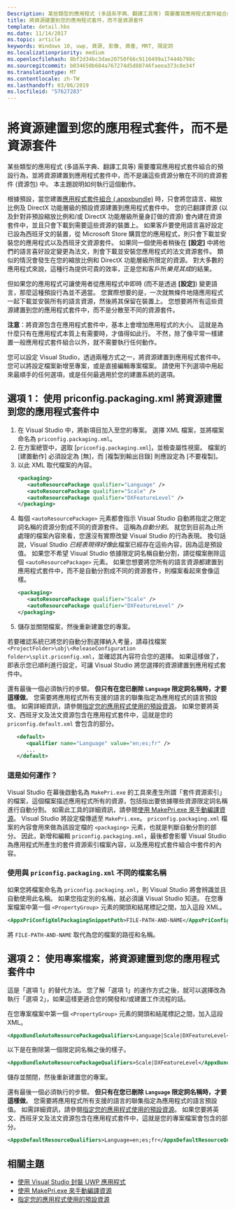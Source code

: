 ```yaml
---
Description: 某些類型的應用程式 (多語系字典、翻譯工具等) 需要覆寫應用程式套件組合的預設行為，並將資源建置到應用程式套件中，而不是讓這些資源分散在不同的資源套件中。 本主題說明如何執行這個動作。
title: 將資源建置到您的應用程式套件，而不是資源套件
template: detail.hbs
ms.date: 11/14/2017
ms.topic: article
keywords: Windows 10, uwp, 資源, 影像, 資產, MRT, 限定詞
ms.localizationpriority: medium
ms.openlocfilehash: 8bf2d34bc3dae20750f66c9116499a17444b798c
ms.sourcegitcommit: b034650b684a767274d5d88746faeea373c8e34f
ms.translationtype: MT
ms.contentlocale: zh-TW
ms.lasthandoff: 03/06/2019
ms.locfileid: "57627283"
---
```

# <a name="build-resources-into-your-app-package-instead-of-into-a-resource-pack"></a>將資源建置到您的應用程式套件，而不是資源套件

某些類型的應用程式 (多語系字典、翻譯工具等) 需要覆寫應用程式套件組合的預設行為，並將資源建置到應用程式套件中，而不是讓這些資源分散在不同的資源套件 (資源包) 中。 本主題說明如何執行這個動作。

根據預設，當您建置[應用程式套件組合 (.appxbundle)](../packaging/packaging-uwp-apps.md) 時，只會將您語言、縮放比例及 DirectX 功能層級的預設資源建置到應用程式套件中。 您的已翻譯資源 (以及針對非預設縮放比例和/或 DirectX 功能層級所量身訂做的資源) 會內建在資源套件中，並且只會下載到需要這些資源的裝置上。 如果客戶要使用語言喜好設定已設為西班牙文的裝置，從 Microsoft Store 購買您的應用程式，則只會下載並安裝您的應用程式以及西班牙文資源套件。 如果同一個使用者稍後在 **\[設定\]** 中將他們的語言喜好設定變更為法文，則會下載並安裝您應用程式的法文資源套件。 類似的情況會發生在您的縮放比例和 DirectX 功能層級所限定的資源。 對大多數的應用程式來說，這種行為提供可貴的效率，正是您和客戶所*樂見其成*的結果。

但如果您的應用程式可讓使用者從應用程式中即時 (而不是透過 **\[設定\]**) 變更語言，那麼這種預設行為並不適當。 您實際想要的是，一次就無條件地隨應用程式一起下載並安裝所有的語言資源，然後將其保留在裝置上。 您想要將所有這些資源建置到您的應用程式套件中，而不是分散至不同的資源套件。

**注意**：將資源包含在應用程式套件中，基本上會增加應用程式的大小。 這就是為什麼只有在應用程式本質上有需要時，才值得如此行。 不然，除了像平常一樣建置一般應用程式套件組合以外，就不需要執行任何動作。

您可以設定 Visual Studio，透過兩種方式之一，將資源建置到應用程式套件中。 您可以將設定檔案新增至專案，或是直接編輯專案檔案。 請使用下列選項中用起來最順手的任何選項，或是任何最適用於您的建置系統的選項。

## <a name="option-1-use-priconfigpackagingxml-to-build-resources-into-your-app-package"></a>選項 1： 使用 priconfig.packaging.xml 將資源建置到您的應用程式套件中

1. 在 Visual Studio 中，將新項目加入至您的專案。 選擇 XML 檔案，並將檔案命名為 `priconfig.packaging.xml`。
2. 在方案總管中，選取 [`priconfig.packaging.xml`]，並檢查屬性視窗。 檔案的 [建置動作] 必須設定為 [無]，而 [複製到輸出目錄] 則應設定為 [不要複製]。
3. 以此 XML 取代檔案的內容。
   ```xml
   <packaging>
      <autoResourcePackage qualifier="Language" />
      <autoResourcePackage qualifier="Scale" />
      <autoResourcePackage qualifier="DXFeatureLevel" />
   </packaging>
   ```
4. 每個 `<autoResourcePackage>` 元素都會指示 Visual Studio 自動將指定之限定詞名稱的資源分割成不同的資源套件。 這稱為*自動分割*。 就您到目前為止所處理的檔案內容來看，您還沒有實際改變 Visual Studio 的行為表現。 換句話說，Visual Studio *已經表現得好像*此檔案已經存在這些內容，因為這是預設值。 如果您不希望 Visual Studio 依據限定詞名稱自動分割，請從檔案刪除這個 `<autoResourcePackage>` 元素。 如果您想要將您所有的語言資源都建置到應用程式套件中，而不是自動分割成不同的資源套件，則檔案看起來會像這樣。
   ```xml
   <packaging>
      <autoResourcePackage qualifier="Scale" />
      <autoResourcePackage qualifier="DXFeatureLevel" />
   </packaging>
   ```
5. 儲存並關閉檔案，然後重新建置您的專案。

若要確認系統已將您的自動分割選擇納入考量，請尋找檔案 `<ProjectFolder>\obj\<ReleaseConfiguration folder>\split.priconfig.xml`，並確認其內容符合您的選擇。 如果這樣做了，即表示您已順利進行設定，可讓 Visual Studio 將您選擇的資源建置到應用程式套件中。

還有最後一個必須執行的步驟。 **但只有在您已刪除 `Language` 限定詞名稱時，才要這樣做**。 您需要將應用程式所有支援的語言的聯集指定為應用程式的語言預設值。 如需詳細資訊，請參閱[指定您的應用程式使用的預設資源](specify-default-resources-installed.md)。 如果您要將英文、西班牙文及法文資源包含在應用程式套件中，這就是您的 `priconfig.default.xml` 會包含的部分。

```xml
   <default>
      <qualifier name="Language" value="en;es;fr" />
      ...
   </default>
```

### <a name="how-does-this-work"></a>這是如何運作？

Visual Studio 在幕後啟動名為 `MakePri.exe` 的工具來產生所謂「套件資源索引」的檔案，這個檔案描述應用程式所有的資源，包括指出要依據哪些資源限定詞名稱進行自動分割。 如需此工具的詳細資訊，請參閱[使用 MakePri.exe 來手動編譯資源](compile-resources-manually-with-makepri.md)。 Visual Studio 將設定檔傳遞至 `MakePri.exe`。 `priconfig.packaging.xml` 檔案的內容會用來做為該設定檔的 `<packaging>` 元素，也就是判斷自動分割的部分。 因此，新增和編輯 `priconfig.packaging.xml`，最後都會影響 Visual Studio 為應用程式所產生的套件資源索引檔案內容，以及應用程式套件組合中套件的內容。

### <a name="using-a-different-file-name-than-priconfigpackagingxml"></a>使用與 `priconfig.packaging.xml` 不同的檔案名稱

如果您將檔案命名為 `priconfig.packaging.xml`，則 Visual Studio 將會辨識並且自動使用此名稱。 如果您指定別的名稱，就必須讓 Visual Studio 知道。 在您專案檔案中第一個 `<PropertyGroup>` 元素的開頭和結尾標記之間，加入這段 XML。

```xml
<AppxPriConfigXmlPackagingSnippetPath>FILE-PATH-AND-NAME</AppxPriConfigXmlPackagingSnippetPath>
```

將 `FILE-PATH-AND-NAME` 取代為您的檔案的路徑和名稱。

## <a name="option-2-use-your-project-file-to-build-resources-into-your-app-package"></a>選項 2： 使用專案檔案，將資源建置到您的應用程式套件中

這是「選項 1」的替代方法。 您了解「選項 1」的運作方式之後，就可以選擇改為執行「選項 2」，如果這樣更適合您的開發和/或建置工作流程的話。

在您專案檔案中第一個 `<PropertyGroup>` 元素的開頭和結尾標記之間，加入這段 XML。

```xml
<AppxBundleAutoResourcePackageQualifiers>Language|Scale|DXFeatureLevel</AppxBundleAutoResourcePackageQualifiers>
```

以下是在刪除第一個限定詞名稱之後的樣子。

```xml
<AppxBundleAutoResourcePackageQualifiers>Scale|DXFeatureLevel</AppxBundleAutoResourcePackageQualifiers>
```

儲存並關閉，然後重新建置您的專案。

還有最後一個必須執行的步驟。 **但只有在您已刪除 `Language` 限定詞名稱時，才要這樣做**。 您需要將應用程式所有支援的語言的聯集指定為應用程式的語言預設值。 如需詳細資訊，請參閱[指定您的應用程式使用的預設資源](specify-default-resources-installed.md)。 如果您要將英文、西班牙文及法文資源包含在應用程式套件中，這就是您的專案檔案會包含的部分。

```xml
<AppxDefaultResourceQualifiers>Language=en;es;fr</AppxDefaultResourceQualifiers>
```

## <a name="related-topics"></a>相關主題

* [使用 Visual Studio 封裝 UWP 應用程式](../packaging/packaging-uwp-apps.md)
* [使用 MakePri.exe 來手動編譯資源](compile-resources-manually-with-makepri.md)
* [指定您的應用程式使用的預設資源](specify-default-resources-installed.md)